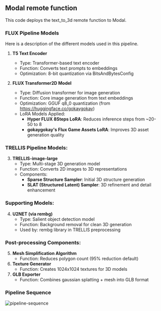 
## Modal remote function
This code deploys the text_to_3d remote function to Modal.

### FLUX Pipeline Models

Here is a description of the different models used in this pipeline.

1. **T5 Text Encoder** 
   - Type: Transformer-based text encoder
   - Function: Converts text prompts to embeddings
   - Optimization: 8-bit quantization via BitsAndBytesConfig

2. **FLUX Transformer2D Model**
   - Type: Diffusion transformer for image generation
   - Function: Core image generation from text embeddings
   - Optimization: GGUF q8_0 quantization (from https://huggingface.co/gokaygokay)
   - LoRA Models Applied:
     - **Hyper FLUX 8Steps LoRA**: Reduces inference steps from ~20-50 to 8
     - **gokaygokay's Flux Game Assets LoRA**: Improves 3D asset generation quality

### TRELLIS Pipeline Models:
3. **TRELLIS-image-large**
   - Type: Multi-stage 3D generation model
   - Function: Converts 2D images to 3D representations
   - Components:
     - **Sparse Structure Sampler**: Initial 3D structure generation
     - **SLAT (Structured Latent) Sampler**: 3D refinement and detail enhancement

### Supporting Models:
4. **U2NET (via rembg)**
   - Type: Salient object detection model
   - Function: Background removal for clean 3D generation
   - Used by: rembg library in TRELLIS preprocessing

### Post-processing Components:
5. **Mesh Simplification Algorithm**
   - Function: Reduces polygon count (95% reduction default)
6. **Texture Generator**
   - Function: Creates 1024x1024 textures for 3D models
7. **GLB Exporter**
   - Function: Combines gaussian splatting + mesh into GLB format

### Pipeline Sequence
![pipeline-sequence](https://github.com/user-attachments/assets/5268a95f-8b6a-48e3-8bcc-86028b69ab46)




